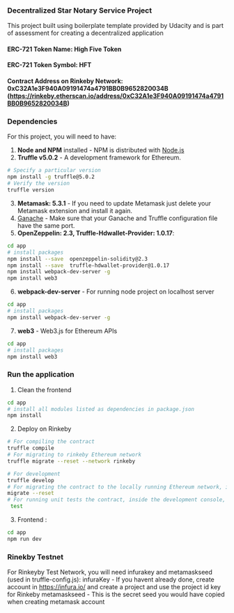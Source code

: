 ### Decentralized Star Notary Service Project

This project built using boilerplate template provided by Udacity and is part of assessment for creating a decentralized application

#### ERC-721 Token Name: High Five Token
#### ERC-721 Token Symbol: HFT
#### Contract Address on Rinkeby Network: 0xC32A1e3F940A09191474a4791BB0B9652820034B (https://rinkeby.etherscan.io/address/0xC32A1e3F940A09191474a4791BB0B9652820034B)

### Dependencies
For this project, you will need to have:
1. **Node and NPM** installed - NPM is distributed with [Node.js](https://www.npmjs.com/get-npm)
2. **Truffle v5.0.2** - A development framework for Ethereum. 
```bash
# Specify a particular version
npm install -g truffle@5.0.2
# Verify the version
truffle version
```
3. **Metamask: 5.3.1** - If you need to update Metamask just delete your Metamask extension and install it again.
4. [Ganache](https://www.trufflesuite.com/ganache) - Make sure that your Ganache and Truffle configuration file have the same port.
5. **OpenZeppelin: 2.3, Truffle-Hdwallet-Provider: 1.0.17**:
```bash
cd app
# install packages
npm install --save  openzeppelin-solidity@2.3
npm install --save  truffle-hdwallet-provider@1.0.17
npm install webpack-dev-server -g
npm install web3
```
6. **webpack-dev-server** - For running node project on localhost server
```bash
cd app
# install packages
npm install webpack-dev-server -g
```
7. **web3** - Web3.js for Ethereum APIs
```bash
cd app
# install packages
npm install web3
```

### Run the application
1. Clean the frontend 
```bash
cd app
# install all modules listed as dependencies in package.json
npm install
```

2. Deploy on Rinkeby
```bash
# For compiling the contract
truffle compile
# For migrating to rinkeby Ethereum network
truffle migrate --reset --network rinkeby

# For development 
truffle develop
# For migrating the contract to the locally running Ethereum network, inside the development console
migrate --reset
# For running unit tests the contract, inside the development console, run:
 test
```

3. Frontend :
```bash
cd app
npm run dev
```
### Rinekby Testnet
For Rinkeyby Test Network, you will need infurakey and metamaskseed (used in truffle-config.js):
infuraKey -  If you havent already done, create account in https://infura.io/ and create a project and use the project id key for Rinkeby
metamaskseed - This is the secret seed you would have copied when creating metamask account
